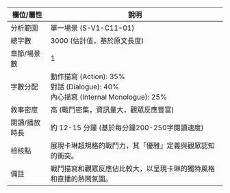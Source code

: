 | 欄位/屬性 | 說明 |
|---|---|
| 分析範圍 | 單一場景 (S-V1-C11-01) |
| 總字數 | 3000 (估計值，基於原文長度) |
| 章節/場景數 | 1 |
| 字數分配 | 動作描寫 (Action): 35%<br>對話 (Dialogue): 40%<br>內心描寫 (Internal Monologue): 25% |
| 敘事密度 | 高 (戰鬥密集，資訊量大，觀眾反應豐富) |
| 閱讀/播放時長 | 約 12-15 分鐘 (基於每分鐘200-250字閱讀速度) |
| 檢核點 | 展現卡琳超規格的戰鬥力，其「優雅」定義與觀眾認知的衝突。 |
| 備註 | 戰鬥描寫和觀眾反應佔比較大，以呈現卡琳的獨特風格和直播的熱鬧氛圍。 |
